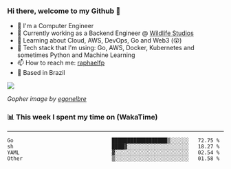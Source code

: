 ### Hi there, welcome to my Github 👋

- 📖 I'm a Computer Engineer
- 🔭 Currently working as a Backend Engineer @ [Wildlife Studios](https://wildlifestudios.com/)
- 🌱 Learning about Cloud, AWS, DevOps, Go and Web3 (😲)
- 🚀 Tech stack that I'm using: Go, AWS, Docker, Kubernetes and sometimes Python and Machine Learning
- 📫 How to reach me: [raphaelfp](https://linkedin.com/in/raphaelfp)
- 🏡 Based in Brazil

![](https://github.com/raphaelfp/gophers/blob/master/.thumb/animation/morning-coffee-3x.gif)

*Gopher image by [egonelbre](https://github.com/egonelbre/)*

### 📊 This week I spent my time on (WakaTime)

---

<!--START_SECTION:waka-->

```text
Go                                ██████████████████▒░░░░░░   72.75 %
sh                                ████▓░░░░░░░░░░░░░░░░░░░░   18.27 %
YAML                              ▓░░░░░░░░░░░░░░░░░░░░░░░░   02.54 %
Other                             ▒░░░░░░░░░░░░░░░░░░░░░░░░   01.58 %
```

<!--END_SECTION:waka-->
